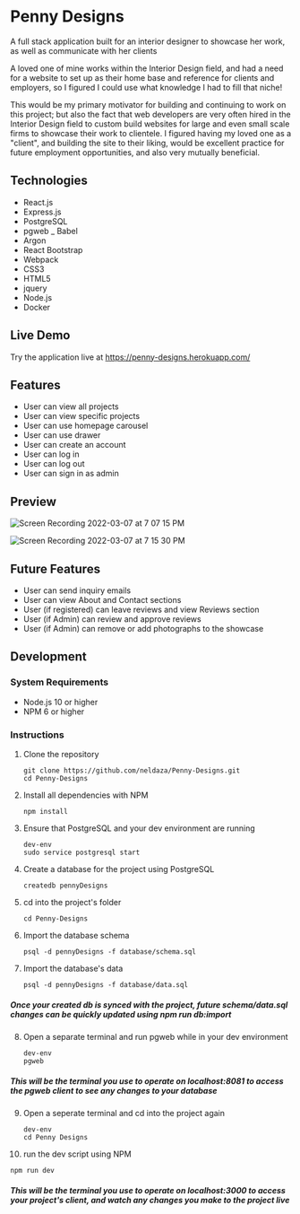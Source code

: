 # Penny Designs

A full stack application built for an interior designer to showcase her work, as well as communicate with her clients

A loved one of mine works within the Interior Design field, and had a need for a website to set up as their home base and reference for clients and employers, so I figured I could use what knowledge I had to fill that niche!

This would be my primary motivator for building and continuing to work on this project; but also the fact that web developers are very often hired in the Interior Design field to custom build websites for large and even small scale firms to showcase their work to clientele.  I figured having my loved one as a "client", and building the site to their liking, would be excellent practice for future employment opportunities, and also very mutually beneficial.

## Technologies 

- React.js 
- Express.js
- PostgreSQL
- pgweb
_ Babel
- Argon
- React Bootstrap
- Webpack
- CSS3
- HTML5
- jquery
- Node.js
- Docker


## Live Demo 

Try the application live at https://penny-designs.herokuapp.com/

## Features

- User can view all projects 
- User can view specific projects 
- User can use homepage carousel
- User can use drawer
- User can create an account 
- User can log in
- User can log out
- User can sign in as admin

## Preview 

![Screen Recording 2022-03-07 at 7 07 15 PM](https://user-images.githubusercontent.com/88061673/157139977-361503a5-9890-4573-872d-2fcbfc585bce.gif)


![Screen Recording 2022-03-07 at 7 15 30 PM](https://user-images.githubusercontent.com/88061673/157140399-99ff054f-6376-4dc8-a839-88c58bc300ff.gif)


## Future Features

- User can send inquiry emails 
- User can view About and Contact sections 
- User (if registered) can leave reviews and view Reviews section
- User (if Admin) can review and approve reviews
- User (if Admin) can remove or add photographs to the showcase

## Development 

### System Requirements

- Node.js 10 or higher
- NPM 6 or higher

### Instructions 

1.  Clone the repository

    ```shell
    git clone https://github.com/neldaza/Penny-Designs.git
    cd Penny-Designs
    ```

2.  Install all dependencies with NPM
    ```shell
    npm install
    ```

3.  Ensure that PostgreSQL and your dev environment are running
    ```shell
    dev-env
    sudo service postgresql start
    ```

4.  Create a database for the project using PostgreSQL
    ```
    createdb pennyDesigns
    ```

5.  cd into the project's folder
    ```
    cd Penny-Designs
    ```

6.  Import the database schema
    ```
    psql -d pennyDesigns -f database/schema.sql
    ```

7.  Import the database's data
    ```
    psql -d pennyDesigns -f database/data.sql
    ```

##### **Once your created db is synced with the project, future schema/data.sql changes can be quickly updated using npm run db:import**

8.  Open a separate terminal and run pgweb while in your dev environment
    ```
    dev-env
    pgweb
    ```
##### **This will be the terminal you use to operate on localhost:8081 to access the pgweb client to see any changes to your database**


9. Open a seperate terminal and cd into the project again
   ```
   dev-env
   cd Penny Designs
   ```

10. run the dev script using NPM
   ```
   npm run dev 
   ```

##### **This will be the terminal you use to operate on localhost:3000 to access your project's client, and watch any changes you make to the project live**

